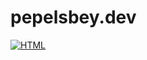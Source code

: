 # pepelsbey.dev

[![HTML](https://github.com/pepelsbey/pepelsbey.dev/actions/workflows/html.yml/badge.svg)](https://github.com/pepelsbey/pepelsbey.dev/actions/workflows/html.yml)
